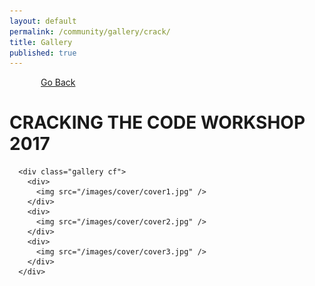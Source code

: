 ```yaml
---
layout: default
permalink: /community/gallery/crack/
title: Gallery
published: true
---
```




<a style="margin-left:50px" href="{{ site.baseurl }}/community/gallery/">Go Back</a>

<script src="{{ site.baseurl }}/js/gallery.js"></script>

<div class='content-wrap'>

<div class="gEvents">
      <h1> CRACKING THE CODE WORKSHOP 2017 </h1>

      <div class="gallery cf">
        <div>
          <img src="/images/cover/cover1.jpg" />
        </div>
        <div>
          <img src="/images/cover/cover2.jpg" />
        </div>
        <div>
          <img src="/images/cover/cover3.jpg" />
        </div>
      </div>
</div>


